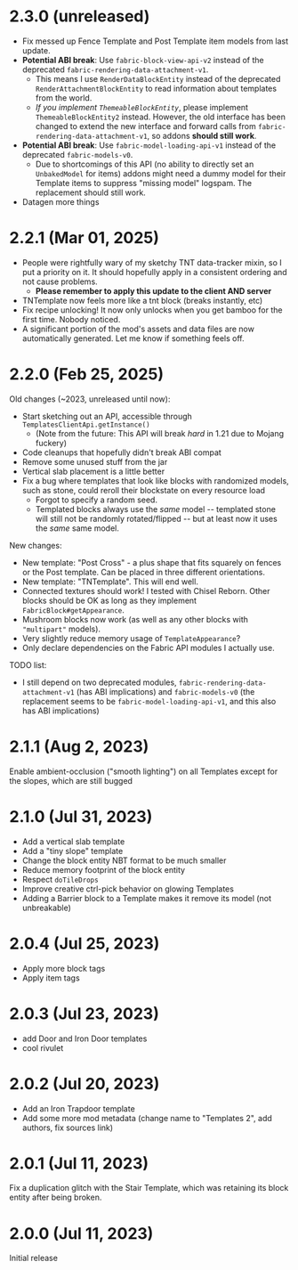 # 2.3.0 (unreleased)

* Fix messed up Fence Template and Post Template item models from last update.
* **Potential ABI break**: Use `fabric-block-view-api-v2` instead of the deprecated `fabric-rendering-data-attachment-v1`.
  * This means I use `RenderDataBlockEntity` instead of the deprecated `RenderAttachmentBlockEntity` to read information about templates from the world.
  * *If you implement `ThemeableBlockEntity`*, please implement `ThemeableBlockEntity2` instead. However, the old interface has been changed to extend the new interface and forward calls from `fabric-rendering-data-attachment-v1`, so addons **should still work**.
* **Potential ABI break**: Use `fabric-model-loading-api-v1` instead of the deprecated `fabric-models-v0`.
  * Due to shortcomings of this API (no ability to directly set an `UnbakedModel` for items) addons might need a dummy model for their Template items to suppress "missing model" logspam. The replacement should still work.
* Datagen more things

# 2.2.1 (Mar 01, 2025)

* People were rightfully wary of my sketchy TNT data-tracker mixin, so I put a priority on it. It should hopefully apply in a consistent ordering and not cause problems.
  * **Please remember to apply this update to the client AND server**
* TNTemplate now feels more like a tnt block (breaks instantly, etc)
* Fix recipe unlocking! It now only unlocks when you get bamboo for the first time. Nobody noticed.
* A significant portion of the mod's assets and data files are now automatically generated. Let me know if something feels off.

# 2.2.0 (Feb 25, 2025)

Old changes (~2023, unreleased until now):

* Start sketching out an API, accessible through `TemplatesClientApi.getInstance()`
  * (Note from the future: This API will break *hard* in 1.21 due to Mojang fuckery)
* Code cleanups that hopefully didn't break ABI compat
* Remove some unused stuff from the jar
* Vertical slab placement is a little better
* Fix a bug where templates that look like blocks with randomized models, such as stone, could reroll their blockstate on every resource load
  * Forgot to specify a random seed.
  * Templated blocks always use the *same* model -- templated stone will still not be randomly rotated/flipped -- but at least now it uses the *same* same model.

New changes:

* New template: "Post Cross" - a plus shape that fits squarely on fences or the Post template. Can be placed in three different orientations.
* New template: "TNTemplate". This will end well.
* Connected textures should work! I tested with Chisel Reborn. Other blocks should be OK as long as they implement `FabricBlock#getAppearance`.
* Mushroom blocks now work (as well as any other blocks with `"multipart"` models).
* Very slightly reduce memory usage of `TemplateAppearance`?
* Only declare dependencies on the Fabric API modules I actually use.

TODO list:

* I still depend on two deprecated modules, `fabric-rendering-data-attachment-v1` (has ABI implications) and `fabric-models-v0` (the replacement seems to be `fabric-model-loading-api-v1`, and this also has ABI implications)

# 2.1.1 (Aug 2, 2023)

Enable ambient-occlusion ("smooth lighting") on all Templates except for the slopes, which are still bugged

# 2.1.0 (Jul 31, 2023)

* Add a vertical slab template
* Add a "tiny slope" template
* Change the block entity NBT format to be much smaller
* Reduce memory footprint of the block entity
* Respect `doTileDrops`
* Improve creative ctrl-pick behavior on glowing Templates
* Adding a Barrier block to a Template makes it remove its model (not unbreakable)

# 2.0.4 (Jul 25, 2023)

* Apply more block tags
* Apply item tags

# 2.0.3 (Jul 23, 2023)

* add Door and Iron Door templates
* cool rivulet

# 2.0.2 (Jul 20, 2023)

* Add an Iron Trapdoor template
* Add some more mod metadata (change name to "Templates 2", add authors, fix sources link)

# 2.0.1 (Jul 11, 2023)

Fix a duplication glitch with the Stair Template, which was retaining its block entity after being broken.

# 2.0.0 (Jul 11, 2023)

Initial release